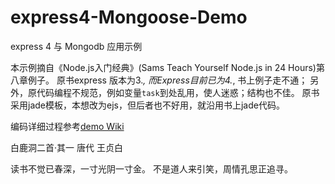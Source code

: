 # express4-Mongoose-Demo
express 4 与 Mongodb 应用示例

本示例摘自《Node.js入门经典》(Sams Teach Yourself Node.js in 24 Hours)第八章例子。
原书express 版本为3.*, 而Express目前已为4.*, 书上例子走不通；
另外，原代码编程不规范，例如变量`task`到处乱用，使人迷惑；结构也不佳。
原书采用jade模板，本想改为ejs，但后者也不好用，就沿用书上jade代码。


编码详细过程参考[demo Wiki](https://github.com/jiangwest/express4-Mongoose-Demo/wiki)


白鹿洞二首·其一
唐代 王贞白

读书不觉已春深，一寸光阴一寸金。
不是道人来引笑，周情孔思正追寻。
